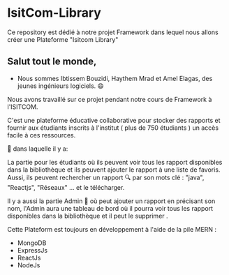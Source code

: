 # IsitCom-Library
Ce repository est dédié à notre projet Framework dans lequel nous allons créer une Plateforme  "Isitcom Library"

## Salut tout le monde,

* Nous sommes Ibtissem Bouzidi, Haythem Mrad et Amel Elagas, des jeunes ingénieurs logiciels. 😄

Nous avons travaillé sur ce projet pendant notre cours de Framework à l'ISITCOM.

C'est une plateforme éducative collaborative pour stocker des rapports et fournir aux étudiants  inscrits à l'institut
( plus de 750 étudiants ) un accès facile à ces ressources.

📖 dans laquelle il y a:

La partie pour les étudiants où ils peuvent voir tous les rapport disponibles dans la bibliothèque et ils peuvent ajouter le rapport à une liste de favoris. 
Aussi, ils peuvent rechercher un rapport 🔍 par son mots clé : "java", "Reactjs", "Réseaux" ... et le télécharger.

Il y a aussi la partie Admin 👮 où peut ajouter un rapport en précisant son nom, l'Admin aura une tableau de bord où il pourra 
voir tous les rapport disponibles dans la bibliothèque et il peut le supprimer .

Cette Plateform est toujours en développement à l'aide de la pile MERN :

* MongoDB
* ExpressJs
* ReactJs
* NodeJs
